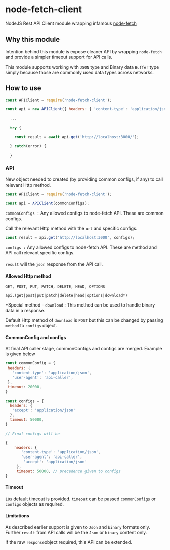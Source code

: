 # node-fetch-client
NodeJS Rest API Client module wrapping infamous [node-fetch](https://www.npmjs.com/package/node-fetch) 

## Why this module

Intention behind this module is expose cleaner API by wrapping `node-fetch` and provide a simpler timeout support for API calls.

This module supports working with `JSON` type and Binary data `Buffer` type simply because those are commonly used data types across networks.



## How to use 

```javascript
const APIClient = require('node-fetch-client');

const api = new APIClient({ headers: { 'content-type': 'application/json '}});
 
  ...

  try {

    const result = await api.get('http://localhost:3000/');

  } catch(error) {

  }

```

### API

New object needed to created (by providing common configs, if any) to call relevant Http method.

```javascript
const APIClient = require('node-fetch-client');

const api = APIClient(commonConfigs);
```
`commonConfigs :` Any allowed configs to node-fetch API. These are common configs.

 
Call the relevant Http method with the `url` and specific configs.

```javascript
const result = api.get('http://localhost:3000', configs);
```
`configs :` Any allowed configs to node-fetch API. These are method and API call relevant specific configs.

####

`result` will the `json` response from the API call.

#### Allowed Http method

`GET, POST, PUT, PATCH, DELETE, HEAD, OPTIONS`

`api.(get|post|put|patch|delete|head|options|download*)`

*Special method - `download` : This method can be used to handle binary data in a response.

Default Http method of `download` is `POST` but this can be changed by passing `method` to `configs` object.


#### CommonConfig and configs

At final API caller stage, commonConfigs and configs are merged. Example is given below

```javascript
const commonConfig = {
 headers: {
   'content-type': 'application/json',
   'user-agent': 'api-caller',
 },
 timeout: 20000,
}

const configs = {
  headers: {
   'accept': 'application/json'
  },
  timeout: 50000,
}

// Final configs will be

{
    headers: {
       'content-type': 'application/json',
       'user-agent': 'api-caller',
        'accept': 'application/json'
     },
     timeout: 50000, // precedence given to configs
}
```

#### Timeout

`10s` default timeout is provided. `timeout` can be passed `commonConfigs` or `configs` objects as required.


#### Limitations

As described earlier support is given to `Json` and `binary` formats only. Further `result` from API calls will be the 
`Json` or `binary` content only.

If the raw `response`object required, this API can be extended.


